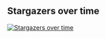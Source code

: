 ## Stargazers over time

[![Stargazers over time](https://starchart.cc/stacksjs/localtunnels.svg?variant=adaptive)](https://starchart.cc/stacksjs/localtunnels)
